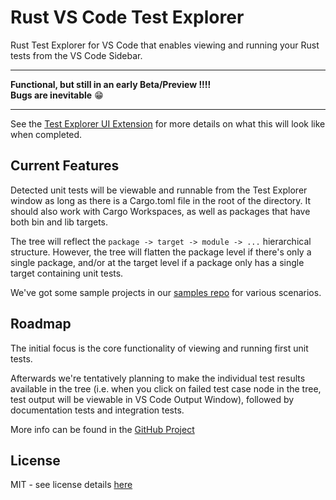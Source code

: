 # Rust VS Code Test Explorer
Rust Test Explorer for VS Code that enables viewing and running your Rust tests from the VS Code Sidebar. 

***************************************
**Functional, but still in an early Beta/Preview !!!!**  
**Bugs are inevitable** 😁
***************************************

See the [Test Explorer UI Extension](https://marketplace.visualstudio.com/items?itemName=hbenl.vscode-test-explorer) for more details on what this will look like when completed.

## Current Features
Detected unit tests will be viewable and runnable from the Test Explorer window as long as there is a Cargo.toml file in the root of the directory. It should also work with Cargo Workspaces, as well as packages that have both bin and lib targets. 

The tree will reflect the `package -> target -> module -> ...` hierarchical structure. However, the tree will flatten the package level if there's only a single package, and/or at the target level if a package only has a single target containing unit tests. 

We've got some sample projects in our [samples repo](https://github.com/swellaby/rust-test-samples) for various scenarios.

## Roadmap
The initial focus is the core functionality of viewing and running first unit tests.

Afterwards we're tentatively planning to make the individual test results available in the tree (i.e. when you click on failed test case node in the tree, test output will be viewable in VS Code Output Window), followed by documentation tests and integration tests.

More info can be found in the [GitHub Project](https://github.com/swellaby/vscode-rust-test-adapter/projects/1)

## License
MIT - see license details [here][license-url] 

[license-url]: https://github.com/swellaby/vscode-rust-test-adapter/blob/master/LICENSE
